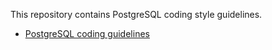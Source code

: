 This repository contains PostgreSQL coding style guidelines.

- [PostgreSQL coding guidelines](postgres.md)

